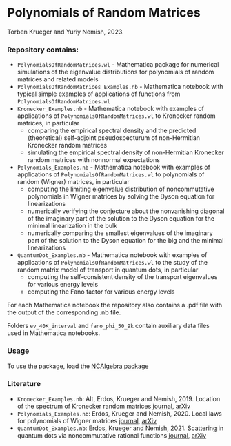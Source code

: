 # Polynomials of Random Matrices

Torben Krueger and Yuriy Nemish, 2023.

### Repository contains:
- `PolynomialsOfRandomMatrices.wl` - Mathematica package for numerical simulations of the eigenvalue distributions for polynomials of random matrices and related models
- `PolynomialsOfRandomMatrices_Examples.nb` - Mathematica notebook with typical simple examples of applications of functions from `PolynomialsOfRandomMatrices.wl`
- `Kronecker_Examples.nb` - Mathematica notebook with examples of applications of `PolynomialsOfRandomMatrices.wl` to Kronecker random matrices, in particular
  - comparing the empirical spectral density and the predicted (theoretical) self-adjoint pseudospecturum of non-Hermitian Kronecker random matrices
  - simulating the empirical spectral density of non-Hermitian Kronecker random matrices with nonnormal expectations
- `Polynomials_Examples.nb` - Mathematica notebook with examples of applications of `PolynomialsOfRandomMatrices.wl` to polynomials of random (Wigner) matrices, in particular
  - computing the limiting eigenvalue distribution of noncommutative polynomials in Wigner matrices by solving the Dyson equation for linearizations
  - numerically verifying the conjecture about the nonvanishing diagonal of the imaginary part of the solution to the Dyson equation for the minimal linearization in the bulk
  - numerically comparing the smallest eigenvalues of the imaginary part of the solution to the Dyson equation for the big and the minimal linearizations
- `QuantumDot_Examples.nb` - Mathematica notebook with examples of applications of `PolynomialsOfRandomMatrices.wl` to the study of the random matrix model of transport in quantum dots, in particular
  - computing the self-consistent density of the transport eigenvalues for various energy levels
  - computing the Fano factor for various energy levels

For each Mathematica notebook the repository also contains a .pdf file with the output of the corresponding .nb file.

Folders `ev_40K_interval` and `fano_phi_50_9k` contain auxiliary data files used in Mathematica notebooks.

### Usage
To use the package, load the [NCAlgebra package](https://github.com/NCAlgebra)

### Literature
- `Kronecker_Examples.nb`: Alt, Erdos, Krueger and Nemish, 2019. Location of the spectrum of Kronecker random matrices [journal](https://doi.org/10.1214/18-aihp894), [arXiv](http://arxiv.org/abs/1706.08343)
- `Polynomials_Examples.nb`: Erdos, Krueger and Nemish, 2020. Local laws for polynomials of Wigner matrices [journal](https://doi.org/10.1016/j.jfa.2020.108507), [arXiv](http://arxiv.org/abs/1804.11340)
- `QuantumDot_Examples.nb`: Erdos, Krueger and Nemish, 2021. Scattering in quantum dots via noncommutative rational functions [journal](https://link.springer.com/article/10.1007/s00023-021-01085-6), [arXiv](https://arxiv.org/abs/1911.05112)
